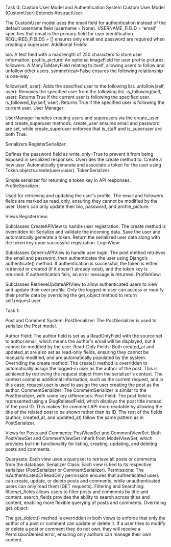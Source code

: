 Task 0: Custom User Model and Authentication System
Custom User Model (CustomUser)
Extends AbstractUser:

The CustomUser model uses the email field for authentication instead of the default username field (username = None).
USERNAME_FIELD = 'email' specifies that email is the primary field for user identification.
REQUIRED_FIELDS = [] ensures only email and password are required when creating a superuser.
Additional Fields:

bio: A text field with a max length of 250 characters to store user information.
profile_picture: An optional ImageField for user profile pictures.
followers: A ManyToManyField relating to itself, allowing users to follow and unfollow other users.
symmetrical=False ensures the following relationship is one-way

follow(self, user): Adds the specified user to the following list.
unfollow(self, user): Removes the specified user from the following list.
is_following(self, user): Returns True if the current user is following the specified user.
is_followed_by(self, user): Returns True if the specified user is following the current user.
User Manager:

UserManager handles creating users and superusers via the create_user and create_superuser methods.
create_user ensures email and password are set, while create_superuser enforces that is_staff and is_superuser are both True.


Serializers
RegisterSerializer:

Defines the password field as write_only=True to prevent it from being exposed in serialized responses.
Overrides the create method to:
Create a new user.
Automatically generate and associate a token for the user using Token.objects.create(user=user).
TokenSerializer:

Simple serializer for returning a token key in API responses.
ProfileSerializer:

Used for retrieving and updating the user's profile.
The email and followers fields are marked as read_only, ensuring they cannot be modified by the user.
Users can only update their bio, password, and profile_picture.

Views
RegisterView:

Subclasses CreateAPIView to handle user registration.
The create method is overridden to:
Serialize and validate the incoming data.
Save the user and automatically generate a token.
Return the serialized user data along with the token key upon successful registration.
LoginView:

Subclasses GenericAPIView to handle user login.
The post method retrieves the email and password, then authenticates the user using Django’s authenticate() method.
If authentication is successful, the token is either retrieved or created (if it doesn’t already exist), and the token key is returned.
If authentication fails, an error message is returned.
ProfileView:

Subclasses RetrieveUpdateAPIView to allow authenticated users to view and update their own profile.
Only the logged-in user can access or modify their profile data by overriding the get_object method to return self.request.user.


Task 1:

Post and Comment System:
PostSerializer:
The PostSerializer is used to serialize the Post model.

Author Field: The author field is set as a ReadOnlyField with the source set to author.email, which means the author's email
will be displayed, but it cannot be modified by the user.
Read-Only Fields: Both created_at and updated_at are also set as read-only fields, ensuring they cannot be manually modified,
and are automatically populated by the system.
Overriding the create method:
The create() method is overridden to automatically assign the logged-in user as the author of the post. This is achieved 
by retrieving the request object from the serializer's context.
The context contains additional information, such as the current request, and in this case, request.user is used to assign
the user creating the post as the author.
CommentSerializer:
The CommentSerializer is similar to the PostSerializer, with some key differences:
Post Field: The post field is represented using a SlugRelatedField, which displays the post title instead of the post ID. 
This makes the comment API more readable by allowing the title of the related post to be shown rather than its ID.
The rest of the fields (author, created_at, and updated_at) follow the same pattern as in PostSerializer.

Views for Posts and Comments:
PostViewSet and CommentViewSet:
Both PostViewSet and CommentViewSet inherit from ModelViewSet, which provides built-in functionality for listing, creating,
updating, and deleting posts and comments.

Querysets: Each view uses a queryset to retrieve all posts or comments from the database.
Serializer Class: Each view is tied to its respective serializer (PostSerializer or CommentSerializer).
Permissions: The IsAuthenticatedOrReadOnly permission ensures that authenticated users can create, update, or delete posts
and comments, while unauthenticated users can only read them (GET requests).
Filtering and Searching:
filterset_fields allows users to filter posts and comments by title and content.
search_fields provides the ability to search across titles and content, enabling more flexible querying of posts and comments.
Overriding get_object:

The get_object() method is overridden in both views to enforce that only the author of a post or comment can update or delete it.
If a user tries to modify or delete a post or comment they do not own, they will receive a PermissionDenied error, ensuring
only authors can manage their own content.